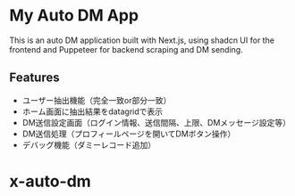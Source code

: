 # My Auto DM App

This is an auto DM application built with Next.js, using shadcn UI for the frontend and Puppeteer for backend scraping and DM sending.

## Features
- ユーザー抽出機能（完全一致or部分一致）
- ホーム画面に抽出結果をdatagridで表示
- DM送信設定画面（ログイン情報、送信間隔、上限、DMメッセージ設定等）
- DM送信処理（プロフィールページを開いてDMボタン操作）
- デバッグ機能（ダミーレコード追加）
# x-auto-dm
